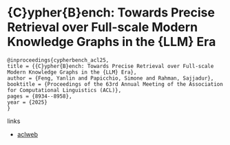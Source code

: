 # {C}ypher{B}ench: Towards Precise Retrieval over Full-scale Modern Knowledge Graphs in the {LLM} Era

```
@inproceedings{cypherbench_acl25,
title = {{C}ypher{B}ench: Towards Precise Retrieval over Full-scale Modern Knowledge Graphs in the {LLM} Era},
author = {Feng, Yanlin and Papicchio, Simone and Rahman, Sajjadur},
booktitle = {Proceedings of the 63rd Annual Meeting of the Association for Computational Linguistics (ACL)},
pages = {8934--8958},
year = {2025}
}
```

links
- [aclweb](https://aclanthology.org/2025.acl-long.438/)
